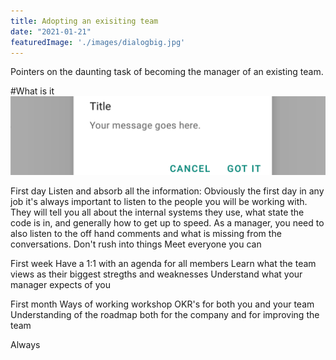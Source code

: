 ```yaml
---
title: Adopting an exisiting team
date: "2021-01-21"
featuredImage: './images/dialogbig.jpg'
---
```

Pointers on the daunting task of becoming the manager of an existing team.
<!-- end -->

#What is it
![Bot](./images/dialogsmol.png)




First day
    Listen and absorb all the information: Obviously the first day in any job it's always important to listen to the people you will be working with. They will tell you all about the internal systems they use, what state the code is in, and generally how to get up to speed. As a manager, you need to also listen to the off hand comments and what is missing from the conversations. 
    Don't rush into things
    Meet everyone you can

First week
    Have a 1:1 with an agenda for all members
    Learn what the team views as their biggest stregths and weaknesses
    Understand what your manager expects of you

First month
    Ways of working workshop
    OKR's for both you and your team
    Understanding of the roadmap both for the company and for improving the team

Always
